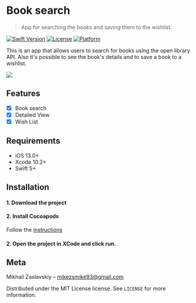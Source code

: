 # Book search
> App for searching the books and saving them to the wishlist.

[![Swift Version][swift-image]][swift-url]
[![License][license-image]][license-url]
[![Platform](https://img.shields.io/cocoapods/p/LFAlertController.svg?style=flat)](http://cocoapods.org/pods/LFAlertController)

This is an app that allows users to search for books using the open library API. Also it's possible to see the book's details and to save a book to a wishlist.

![](header.png)

## Features

- [x] Book search
- [x] Detailed View
- [x] Wish List

## Requirements

- iOS 13.0+
- Xcode 10.2+
- Swift 5+

## Installation

#### 1. Download the project

#### 2. Install Cocoapods
Follow the [instructions](https://guides.cocoapods.org/using/getting-started.html#getting-started)

#### 2. Open the project in XCode and click run.

## Meta

Mikhail Zaslavskiy – mikezsmike93@gmail.com

Distributed under the MIT License license. See ``LICENSE`` for more information.

[swift-image]:https://img.shields.io/badge/Swift-5.0%2B-orange
[swift-url]: https://swift.org/
[license-image]: https://img.shields.io/badge/License-MIT-blue.svg
[license-url]: LICENSE
[travis-image]: https://img.shields.io/travis/dbader/node-datadog-metrics/master.svg?style=flat-square
[travis-url]: https://travis-ci.org/dbader/node-datadog-metrics
[codebeat-image]: https://codebeat.co/badges/c19b47ea-2f9d-45df-8458-b2d952fe9dad
[codebeat-url]: https://codebeat.co/projects/github-com-vsouza-awesomeios-com
